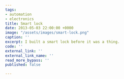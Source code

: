 ```yaml
---
tags:
- automation
- electronics
title: Smart lock
date: 2013-05-03 22:00:00 +0000
image: "/assets/images/smart-lock.png"
caption: ''
excerpt: I built a smart lock before it was a thing.
code: ''
external_link: ''
external_link_name: ''
read_more_bypass: ''
published: false

---
```

